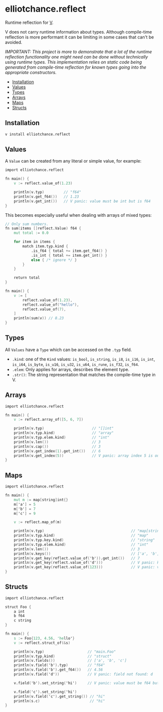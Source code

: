 elliotchance.reflect
====================

Runtime reflection for [V](https://vlang.io).

V does not carry runtime information about types. Although compile-time
reflection is more performant it can be limiting in some cases that can't be
avoided.

*IMPORTANT: This project is more to demonstrate that a lot of the runtime
reflection functionality one might need can be done without technically using
runtime types. This implementation relies on static code being generated from
compile-time reflection for known types going into the appropriate
constructors.*

- [Installation](#installation)
- [Values](#values)
- [Types](#types)
- [Arrays](#arrays)
- [Maps](#maps)
- [Structs](#structs)

Installation
------------

```bash
v install elliotchance.reflect
```

Values
------

A `Value` can be created from any literal or simple value, for example:

```v
import elliotchance.reflect

fn main() {
	v := reflect.value_of(1.23)

	println(v.typ)         // "f64"
	println(v.get_f64())   // 1.23
	println(v.get_int())   // V panic: value must be int but is f64
}
```

This becomes especially useful when dealing with arrays of mixed types:

```v
// Only sum numbers.
fn sum(items []reflect.Value) f64 {
	mut total := 0.0

	for item in items {
		match item.typ.kind {
			.is_f64 { total += item.get_f64() }
			.is_int { total += item.get_int() }
			else { /* ignore */ }
		}
	}

	return total
}

fn main() {
	v := [
		reflect.value_of(1.23),
		reflect.value_of("hello"),
		reflect.value_of(7),
	]
	println(sum(v)) // 8.23
}
```

Types
-----

All `Values` have a `Type` which can be accessed on the `.typ` field.

- `.kind`: one of the `Kind` values: `is_bool`, `is_string`, `is_i8`, `is_i16`,
`is_int`, `is_i64`, `is_byte`, `is_u16`, `is_u32`, `is_u64`, `is_rune`,
`is_f32`, `is_f64`.
- `.elem`: Only applies for arrays, describes the element type.
- `.str()`: The string representation that matches the compile-time type in V.

Arrays
------

```v
import elliotchance.reflect

fn main() {
	v := reflect.array_of([5, 6, 7])

	println(v.typ)                      // "[]int"
	println(v.typ.kind)                 // "array"
	println(v.typ.elem.kind)            // "int"
	println(v.len())                    // 3
	println(v.cap())                    // 3
	println(v.get_index(1).get_int())   // 6
	println(v.get_index(5))             // V panic: array index 5 is out of bounds (len = 3)
}
```

Maps
----

```v
import elliotchance.reflect

fn main() {
	mut m := map[string]int{}
	m['a'] = 5
	m['b'] = 7
	m['c'] = 9

	v := reflect.map_of(m)

	println(v.typ)                                        // "map[string]int"
	println(v.typ.kind)                                   // "map"
	println(v.typ.key.kind)                               // "string"
	println(v.typ.elem.kind)                              // "int"
	println(v.len())                                      // 3
	println(v.keys())                                     // ['a', 'b', 'c']
	println(v.get_key(reflect.value_of('b')).get_int())   // 7
	println(v.get_key(reflect.value_of('d')))             // V panic: key not found: d
	println(v.get_key(reflect.value_of(123)))             // V panic: value must be string but is int
}
```

Structs
-------

```v
import elliotchance.reflect

struct Foo {
	a int
	b f64
	c string
}

fn main() {
	s := Foo{123, 4.56, 'hello'}
	v := reflect.struct_of(&s)

	println(v.typ)                    // "main.Foo"
	println(v.typ.kind)               // "struct"
	println(v.fields())               // ['a', 'b', 'c']
	println(v.field('b').typ)         // "f64"
	println(v.field('b').get_f64())   // 4.56
	println(v.field('d'))             // V panic: field not found: d

	v.field('b').set_string('hi')     // V panic: value must be f64 but is string

	v.field('c').set_string('hi')
	println(v.field('c').get_string()) // "hi"
	println(s.c)                       // "hi"
}
```
